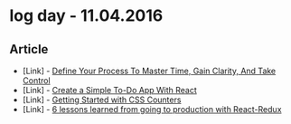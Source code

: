 # log day - 11.04.2016

## Article

- \[Link\] - [Define Your Process To Master Time, Gain Clarity, And Take Control](https://www.smashingmagazine.com/2016/11/define-your-process-master-time-gain-clarity-take-control/)
- \[Link\] - [Create a Simple To-Do App With React](https://scotch.io/tutorials/create-a-simple-to-do-app-with-react)
- \[Link\] - [Getting Started with CSS Counters](https://scotch.io/tutorials/getting-started-with-css-counters)
- \[Link\] - [6 lessons learned from going to production with React-Redux](https://medium.com/@royisch/6-lessons-learned-from-going-to-production-with-react-redux-19257f6724f6#.xg2s2jgvz)

